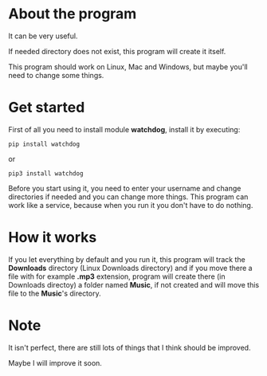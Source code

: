 # About the program
It can be very useful.

If needed directory does not exist, this program will create it itself.

This program should work on Linux, Mac and Windows, but maybe you'll need to change some things.

# Get started
First of all you need to install module **watchdog**, install it by executing:
```
pip install watchdog
```
or
```
pip3 install watchdog
```
Before you start using it, you need to enter your username and change directories if needed and you can change more things.
This program can work like a service, because when you run it you don't have to do nothing.

# How it works
If you let everything by default and you run it, this program will track the **Downloads** directory (Linux Downloads directory) and if you move there a file with for example **.mp3** extension, program will create there (in Downloads directoy) a folder named **Music**, if not created and will move this file to the **Music**'s directory.

# Note
It isn't perfect, there are still lots of things that I think should be improved.

Maybe I will improve it soon.
